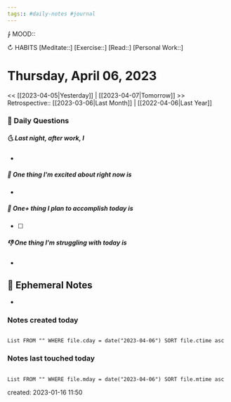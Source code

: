 ```yaml
---
tags:: #daily-notes #journal
---
```


⨑ MOOD::

↻ HABITS
[Meditate::]
[Exercise::]
[Read::]
[Personal Work::]

# Thursday, April 06, 2023

\<\< [[2023-04-05|Yesterday]] | [[2023-04-07|Tomorrow]] >>
Retrospective:: [[2023-03-06|Last Month]] | [[2022-04-06|Last Year]]

### 📅 Daily Questions

##### 🌜 Last night, after work, I

-

##### 🙌 One thing I'm excited about right now is

-

##### 🚀 One+ thing I plan to accomplish today is

- [ ]

##### 👎 One thing I'm struggling with today is

-

## 📝 Ephemeral Notes

-

### Notes created today

```dataview

List FROM "" WHERE file.cday = date("2023-04-06") SORT file.ctime asc

```

### Notes last touched today

```dataview

List FROM "" WHERE file.mday = date("2023-04-06") SORT file.mtime asc

```

created: 2023-01-16 11:50
